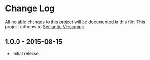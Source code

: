 # Change Log

All notable changes to this project will be documented in this file.
This project adheres to [Semantic Versioning](http://semver.org/).

## 1.0.0 - 2015-08-15

* Initial release.
